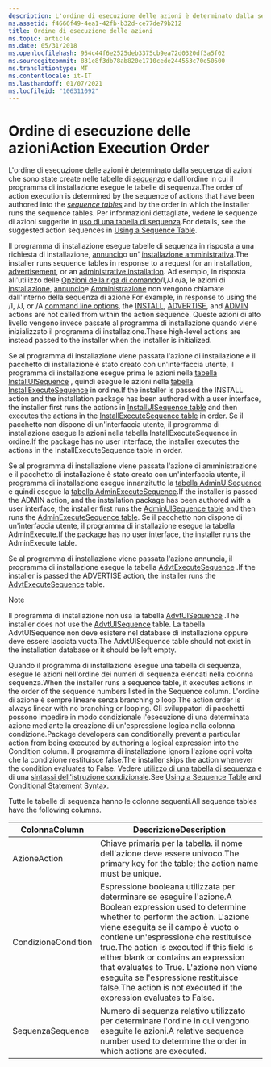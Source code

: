 ```yaml
---
description: L'ordine di esecuzione delle azioni è determinato dalla sequenza di azioni che sono state create nelle tabelle di sequenza e dall'ordine in cui il programma di installazione esegue le tabelle di sequenza.
ms.assetid: f4666f49-4ea1-42fb-b32d-ce77de79b212
title: Ordine di esecuzione delle azioni
ms.topic: article
ms.date: 05/31/2018
ms.openlocfilehash: 954c44f6e2525deb3375cb9ea72d0320df3a5f02
ms.sourcegitcommit: 831e8f3db78ab820e1710cede244553c70e50500
ms.translationtype: MT
ms.contentlocale: it-IT
ms.lasthandoff: 01/07/2021
ms.locfileid: "106311092"
---
```

# <a name="action-execution-order"></a><span data-ttu-id="f46bb-103">Ordine di esecuzione delle azioni</span><span class="sxs-lookup"><span data-stu-id="f46bb-103">Action Execution Order</span></span>

<span data-ttu-id="f46bb-104">L'ordine di esecuzione delle azioni è determinato dalla sequenza di azioni che sono state create nelle tabelle di [*sequenza*](s-gly.md) e dall'ordine in cui il programma di installazione esegue le tabelle di sequenza.</span><span class="sxs-lookup"><span data-stu-id="f46bb-104">The order of action execution is determined by the sequence of actions that have been authored into the [*sequence tables*](s-gly.md) and by the order in which the installer runs the sequence tables.</span></span> <span data-ttu-id="f46bb-105">Per informazioni dettagliate, vedere le sequenze di azioni suggerite in [uso di una tabella di sequenza](using-a-sequence-table.md).</span><span class="sxs-lookup"><span data-stu-id="f46bb-105">For details, see the suggested action sequences in [Using a Sequence Table](using-a-sequence-table.md).</span></span>

<span data-ttu-id="f46bb-106">Il programma di installazione esegue tabelle di sequenza in risposta a una richiesta di installazione, [annuncio](advertisement.md)o un' [installazione amministrativa](administrative-installation.md).</span><span class="sxs-lookup"><span data-stu-id="f46bb-106">The installer runs sequence tables in response to a request for an installation, [advertisement](advertisement.md), or an [administrative installation](administrative-installation.md).</span></span> <span data-ttu-id="f46bb-107">Ad esempio, in risposta all'utilizzo delle [Opzioni della riga di comando](command-line-options.md)/I,/J o/a, le azioni di [installazione](install-action.md), [annuncio](advertise-action.md)e [Amministrazione](admin-action.md) non vengono chiamate dall'interno della sequenza di azione.</span><span class="sxs-lookup"><span data-stu-id="f46bb-107">For example, in response to using the /I, /J, or /A [command line options](command-line-options.md), the [INSTALL](install-action.md), [ADVERTISE](advertise-action.md), and [ADMIN](admin-action.md) actions are not called from within the action sequence.</span></span> <span data-ttu-id="f46bb-108">Queste azioni di alto livello vengono invece passate al programma di installazione quando viene inizializzato il programma di installazione.</span><span class="sxs-lookup"><span data-stu-id="f46bb-108">These high-level actions are instead passed to the installer when the installer is initialized.</span></span>

<span data-ttu-id="f46bb-109">Se al programma di installazione viene passata l'azione di installazione e il pacchetto di installazione è stato creato con un'interfaccia utente, il programma di installazione esegue prima le azioni nella [tabella InstallUISequence](installuisequence-table.md) , quindi esegue le azioni nella [tabella InstallExecuteSequence](installexecutesequence-table.md) in ordine.</span><span class="sxs-lookup"><span data-stu-id="f46bb-109">If the installer is passed the INSTALL action and the installation package has been authored with a user interface, the installer first runs the actions in [InstallUISequence table](installuisequence-table.md) and then executes the actions in the [InstallExecuteSequence table](installexecutesequence-table.md) in order.</span></span> <span data-ttu-id="f46bb-110">Se il pacchetto non dispone di un'interfaccia utente, il programma di installazione esegue le azioni nella tabella InstallExecuteSequence in ordine.</span><span class="sxs-lookup"><span data-stu-id="f46bb-110">If the package has no user interface, the installer executes the actions in the InstallExecuteSequence table in order.</span></span>

<span data-ttu-id="f46bb-111">Se al programma di installazione viene passata l'azione di amministrazione e il pacchetto di installazione è stato creato con un'interfaccia utente, il programma di installazione esegue innanzitutto la [tabella AdminUISequence](adminuisequence-table.md) e quindi esegue la [tabella AdminExecuteSequence](adminexecutesequence-table.md).</span><span class="sxs-lookup"><span data-stu-id="f46bb-111">If the installer is passed the ADMIN action, and the installation package has been authored with a user interface, the installer first runs the [AdminUISequence table](adminuisequence-table.md) and then runs the [AdminExecuteSequence table](adminexecutesequence-table.md).</span></span> <span data-ttu-id="f46bb-112">Se il pacchetto non dispone di un'interfaccia utente, il programma di installazione esegue la tabella AdminExecute.</span><span class="sxs-lookup"><span data-stu-id="f46bb-112">If the package has no user interface, the installer runs the AdminExecute table.</span></span>

<span data-ttu-id="f46bb-113">Se al programma di installazione viene passata l'azione annuncia, il programma di installazione esegue la tabella [AdvtExecuteSequence](advtexecutesequence-table.md) .</span><span class="sxs-lookup"><span data-stu-id="f46bb-113">If the installer is passed the ADVERTISE action, the installer runs the [AdvtExecuteSequence](advtexecutesequence-table.md) table.</span></span>

> [!Note]  
> <span data-ttu-id="f46bb-114">Il programma di installazione non usa la tabella [AdvtUISequence](advtuisequence-table.md) .</span><span class="sxs-lookup"><span data-stu-id="f46bb-114">The installer does not use the [AdvtUISequence](advtuisequence-table.md) table.</span></span> <span data-ttu-id="f46bb-115">La tabella AdvtUISequence non deve esistere nel database di installazione oppure deve essere lasciata vuota.</span><span class="sxs-lookup"><span data-stu-id="f46bb-115">The AdvtUISequence table should not exist in the installation database or it should be left empty.</span></span>

 

<span data-ttu-id="f46bb-116">Quando il programma di installazione esegue una tabella di sequenza, esegue le azioni nell'ordine dei numeri di sequenza elencati nella colonna sequenza.</span><span class="sxs-lookup"><span data-stu-id="f46bb-116">When the installer runs a sequence table, it executes actions in the order of the sequence numbers listed in the Sequence column.</span></span> <span data-ttu-id="f46bb-117">L'ordine di azione è sempre lineare senza branching o loop.</span><span class="sxs-lookup"><span data-stu-id="f46bb-117">The action order is always linear with no branching or looping.</span></span> <span data-ttu-id="f46bb-118">Gli sviluppatori di pacchetti possono impedire in modo condizionale l'esecuzione di una determinata azione mediante la creazione di un'espressione logica nella colonna condizione.</span><span class="sxs-lookup"><span data-stu-id="f46bb-118">Package developers can conditionally prevent a particular action from being executed by authoring a logical expression into the Condition column.</span></span> <span data-ttu-id="f46bb-119">Il programma di installazione ignora l'azione ogni volta che la condizione restituisce false.</span><span class="sxs-lookup"><span data-stu-id="f46bb-119">The installer skips the action whenever the condition evaluates to False.</span></span> <span data-ttu-id="f46bb-120">Vedere [utilizzo di una tabella di sequenza](using-a-sequence-table.md) e di una [sintassi dell'istruzione condizionale](conditional-statement-syntax.md).</span><span class="sxs-lookup"><span data-stu-id="f46bb-120">See [Using a Sequence Table](using-a-sequence-table.md) and [Conditional Statement Syntax](conditional-statement-syntax.md).</span></span>

<span data-ttu-id="f46bb-121">Tutte le tabelle di sequenza hanno le colonne seguenti.</span><span class="sxs-lookup"><span data-stu-id="f46bb-121">All sequence tables have the following columns.</span></span>



| <span data-ttu-id="f46bb-122">Colonna</span><span class="sxs-lookup"><span data-stu-id="f46bb-122">Column</span></span>    | <span data-ttu-id="f46bb-123">Descrizione</span><span class="sxs-lookup"><span data-stu-id="f46bb-123">Description</span></span>                                                                                                                                                                                                                                   |
|-----------|-----------------------------------------------------------------------------------------------------------------------------------------------------------------------------------------------------------------------------------------------|
| <span data-ttu-id="f46bb-124">Azione</span><span class="sxs-lookup"><span data-stu-id="f46bb-124">Action</span></span>    | <span data-ttu-id="f46bb-125">Chiave primaria per la tabella. il nome dell'azione deve essere univoco.</span><span class="sxs-lookup"><span data-stu-id="f46bb-125">The primary key for the table; the action name must be unique.</span></span>                                                                                                                                                                                |
| <span data-ttu-id="f46bb-126">Condizione</span><span class="sxs-lookup"><span data-stu-id="f46bb-126">Condition</span></span> | <span data-ttu-id="f46bb-127">Espressione booleana utilizzata per determinare se eseguire l'azione.</span><span class="sxs-lookup"><span data-stu-id="f46bb-127">A Boolean expression used to determine whether to perform the action.</span></span> <span data-ttu-id="f46bb-128">L'azione viene eseguita se il campo è vuoto o contiene un'espressione che restituisce true.</span><span class="sxs-lookup"><span data-stu-id="f46bb-128">The action is executed if this field is either blank or contains an expression that evaluates to True.</span></span> <span data-ttu-id="f46bb-129">L'azione non viene eseguita se l'espressione restituisce false.</span><span class="sxs-lookup"><span data-stu-id="f46bb-129">The action is not executed if the expression evaluates to False.</span></span> |
| <span data-ttu-id="f46bb-130">Sequenza</span><span class="sxs-lookup"><span data-stu-id="f46bb-130">Sequence</span></span>  | <span data-ttu-id="f46bb-131">Numero di sequenza relativo utilizzato per determinare l'ordine in cui vengono eseguite le azioni.</span><span class="sxs-lookup"><span data-stu-id="f46bb-131">A relative sequence number used to determine the order in which actions are executed.</span></span>                                                                                                                                                         |



 

 

 



